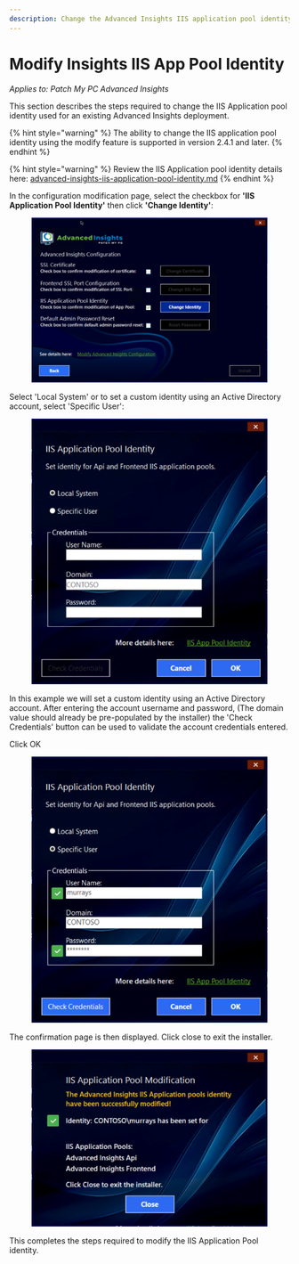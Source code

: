 ```yaml
---
description: Change the Advanced Insights IIS application pool identity.
---
```


# Modify Insights IIS App Pool Identity

_Applies to: Patch My PC Advanced Insights_

This section describes the steps required to change the IIS Application pool identity used for an existing Advanced Insights deployment.

{% hint style="warning" %}
The ability to change the IIS application pool identity using the modify feature is supported in version 2.4.1 and later.
{% endhint %}

{% hint style="warning" %}
Review the IIS Application pool identity details here: [advanced-insights-iis-application-pool-identity.md](../advanced-insights-iis-application-pool-identity.md "mention")
{% endhint %}

In the configuration modification page, select the checkbox for **'IIS Application Pool Identity'** then click **'Change Identity'**:

<figure><img src="../../.gitbook/assets/vmconnect_TLKvfLRWgU.png" alt=""><figcaption></figcaption></figure>

Select 'Local System' or to set a custom identity using an Active Directory account, select 'Specific User':

<figure><img src="../../.gitbook/assets/vmconnect_7HZTcmUwwa.png" alt=""><figcaption></figcaption></figure>

In this example we will set a custom identity using an Active Directory account. After entering the account username and password, (The domain value should already be pre-populated by the installer) the 'Check Credentials' button can be used to validate the account credentials entered.

Click OK

<figure><img src="../../.gitbook/assets/vmconnect_a2UjNEmSYX.png" alt=""><figcaption></figcaption></figure>

The confirmation page is then displayed. Click close to exit the installer.

<figure><img src="../../.gitbook/assets/vmconnect_chQDGol3Od.png" alt=""><figcaption></figcaption></figure>

This completes the steps required to modify the IIS Application Pool identity.
